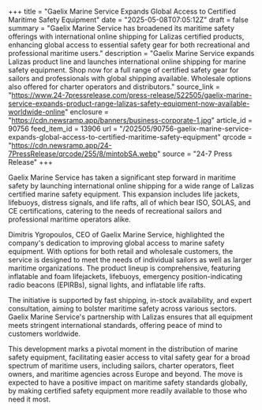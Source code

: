 +++
title = "Gaelix Marine Service Expands Global Access to Certified Maritime Safety Equipment"
date = "2025-05-08T07:05:12Z"
draft = false
summary = "Gaelix Marine Service has broadened its maritime safety offerings with international online shipping for Lalizas certified products, enhancing global access to essential safety gear for both recreational and professional maritime users."
description = "Gaelix Marine Service expands Lalizas product line and launches international online shipping for marine safety equipment. Shop now for a full range of certified safety gear for sailors and professionals with global shipping available. Wholesale options also offered for charter operators and distributors."
source_link = "https://www.24-7pressrelease.com/press-release/522505/gaelix-marine-service-expands-product-range-lalizas-safety-equipment-now-available-worldwide-online"
enclosure = "https://cdn.newsramp.app/banners/business-corporate-1.jpg"
article_id = 90756
feed_item_id = 13906
url = "/202505/90756-gaelix-marine-service-expands-global-access-to-certified-maritime-safety-equipment"
qrcode = "https://cdn.newsramp.app/24-7PressRelease/qrcode/255/8/mintobSA.webp"
source = "24-7 Press Release"
+++

<p>Gaelix Marine Service has taken a significant step forward in maritime safety by launching international online shipping for a wide range of Lalizas certified marine safety equipment. This expansion includes life jackets, lifebuoys, distress signals, and life rafts, all of which bear ISO, SOLAS, and CE certifications, catering to the needs of recreational sailors and professional maritime operators alike.</p><p>Dimitris Ygropoulos, CEO of Gaelix Marine Service, highlighted the company's dedication to improving global access to marine safety equipment. With options for both retail and wholesale customers, the service is designed to meet the needs of individual sailors as well as larger maritime organizations. The product lineup is comprehensive, featuring inflatable and foam lifejackets, lifebuoys, emergency position-indicating radio beacons (EPIRBs), signal lights, and inflatable life rafts.</p><p>The initiative is supported by fast shipping, in-stock availability, and expert consultation, aiming to bolster maritime safety across various sectors. Gaelix Marine Service's partnership with Lalizas ensures that all equipment meets stringent international standards, offering peace of mind to customers worldwide.</p><p>This development marks a pivotal moment in the distribution of marine safety equipment, facilitating easier access to vital safety gear for a broad spectrum of maritime users, including sailors, charter operators, fleet owners, and maritime agencies across Europe and beyond. The move is expected to have a positive impact on maritime safety standards globally, by making certified safety equipment more readily available to those who need it most.</p>